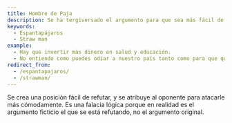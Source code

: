 ```yaml
---
title: Hombre de Paja
description: Se ha tergiversado el argumento para que sea más fácil de atacar.
keywords:
  - Espantapájaros
  - Straw man
example:
  - Hay que invertir más dinero en salud y educación.
  - No entiendo como puedes odiar a nuestro país tanto como para que quieras dejarlo indefenso reduciendo el gasto militar.
redirect_from:
  - /espantapajaros/
  - /strawman/
---
```

Se crea una posición fácil de refutar, y se atribuye al oponente para atacarle más cómodamente. Es una falacia lógica porque en realidad es el argumento ficticio el que se está refutando, no el argumento original.
